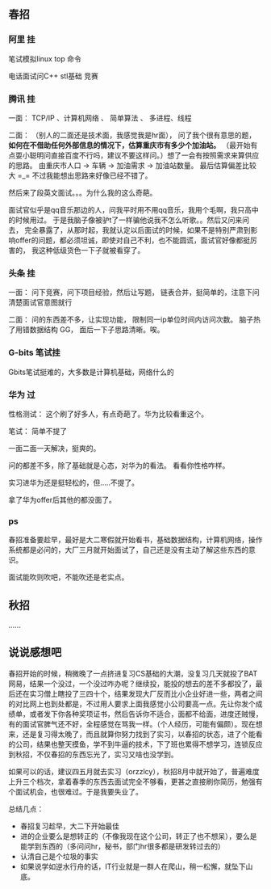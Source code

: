 ## 春招

### 阿里 挂

笔试模拟linux top 命令
    
电话面试问C++ stl基础 竞赛
    
### 腾讯 挂
一面： TCP/IP 、计算机网络 、 简单算法 、 多进程、线程

二面： （别人的二面还是技术面，我感觉我是hr面），  问了我个很有意思的题， **如何在不借助任何外部信息的情况下，估算重庆市有多少个加油站。** 
    （最开始有点耍小聪明问直接百度不行吗，建议不要这样问。）想了一会有按照需求来算供应的思路。 由重庆市人口 -> 车辆 -> 加油需求 -> 加油站数量。
    最后估算偏差比较大 =\_=  不过我能想出思路来好像已经不错了。
    
然后来了段英文面试。。。为什么我的这么奇葩。
    
面试官似乎是qq音乐那边的人，问我平时用不用qq音乐，我用个毛啊，我只高中的时候用过。 于是我脑子像被驴t了一样骗他说我不怎么听歌。。然后又问来问去，
完全暴露了，从那时起，我就认定以后面试的时候，如果不是特别严肃到影响offer的问题，都必须坦诚，即使对自己不利，也不能圆谎，面试官好像都挺厉害的，
我这种低级货色一下子就被看穿了。
    
 ### 头条 挂
 
一面： 问下竞赛，问下项目经验，然后让写题， 链表合并，挺简单的，注意下问清楚面试官意图就行
    
二面： 问的东西差不多，让实现功能， 限制同一ip单位时间内访问次数。 脑子热了用错数据结构 GG， 面后一下子思路清晰。唉。
    
### G-bits 笔试挂

Gbits笔试挺难的，大多数是计算机基础，网络什么的
    
### 华为 过
    
性格测试： 这个刷了好多人，有点奇葩了。华为比较看重这个。
    
笔试： 简单不提了
    
一面二面一天解决，挺爽的。

问的都差不多，除了基础就是心态，对华为的看法。 看看你性格咋样。
    
实习进华为还是挺轻松的，但.....不提了。
    
拿了华为offer后其他的都没面了。
    
### ps
 
春招准备要趁早，最好是大二寒假就开始看书，基础数据结构，计算机网络，操作系统都是必问的，大厂三月就开始面试了，自己还是没有主动了解这些东西的意识。

面试能吹则吹吧，不能吹还是老实点。
    
## 秋招

   ......



## 说说感想吧

   春招开始的时候，稍微晚了一点挤进复习CS基础的大潮，没复习几天就投了BAT网易，结果一个没过，一个没过咋办呢？继续投，能投的想去的差不多都投了，最后还在实习僧上瞎投了三四十个，结果发现大厂反而比小企业好进一些，两者之间的对比网上也到处都是，不过用人要求上面我感觉小公司要高一点。先让你发个成绩单，或者发下你各种奖项证书，然后告诉你不适合，面都不给面，进度还贼慢，有的面试官脾气还不好，全程感觉在骂我一样。（个人经历，可能有偏颇）。现在想来，还是复习得太晚了，而且就算你努力找到了实习，以春招的状态，进了个能看的公司，结果也整天摸鱼，学不到牛逼的技术，下了班也累得不想学习，连锁反应到秋招，不仅春招的东西忘光了，实习又啥也没学到。
   
   如果可以的话，建议四五月就去实习（orzzlcy），秋招8月中就开始了，普遍难度上升三个档次，拿着春季的东西去面试完全不够看，更甚之直接刷你简历，勉强有个面试机会，也很难过。于是我要失业了。
   
   总结几点：
   * 春招复习趁早，大二下开始最佳
   * 进的企业要么是想转正的（不像我现在这个公司，转正了也不想呆），要么是能学到东西的（多问问hr，秘书，部门hr很多都是研发转过去的）
   * 认清自己是个垃圾的事实
   * 如果说学如逆水行舟的话，IT行业就是一群人在爬山，稍一松懈，就坠下山底。
